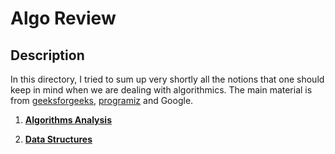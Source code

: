 # Algo Review
## Description
In this directory, I tried to sum up very shortly all the notions that one should keep in mind when we are dealing with algorithmics. The main material is from [geeksforgeeks](https://www.geeksforgeeks.org), [programiz](https://www.programiz.com/dsa) and Google.

1. **[Algorithms Analysis](https://github.com/WalidHadri-Iron/DSA/blob/main/Algo_Review/Algorithms%20analysis.md)**

2. **[Data Structures](https://github.com/WalidHadri-Iron/DSA/blob/main/Algo_Review/DataStructures.md)**
